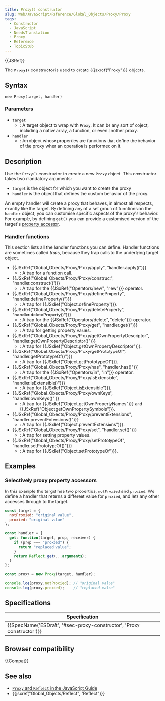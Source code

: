 ```yaml
---
title: Proxy() constructor
slug: Web/JavaScript/Reference/Global_Objects/Proxy/Proxy
tags:
  - Constructor
  - JavaScript
  - NeedsTranslation
  - Proxy
  - Reference
  - TopicStub
---
```


{{JSRef}}

The **`Proxy()`** constructor is used to create {{jsxref("Proxy")}} objects.

## Syntax

```
new Proxy(target, handler)
```

### Parameters

- `target`
  - : A target object to wrap with `Proxy`. It can be any sort of object, including a native array, a function, or even another proxy.
- `handler`
  - : An object whose properties are functions that define the behavior of the proxy when an operation is performed on it.

## Description

Use the `Proxy()` constructor to create a new `Proxy` object. This constructor takes two mandatory arguments:

- `target` is the object for which you want to create the proxy
- `handler` is the object that defines the custom behavior of the proxy.

An empty handler will create a proxy that behaves, in almost all respects, exactly like the target. By defining any of a set group of functions on the `handler` object, you can customise specific aspects of the proxy's behavior. For example, by defining `get()` you can provide a customised version of the target's [property accessor](/ru/docs/Web/JavaScript/Reference/Operators/Property_Accessors).

### Handler functions

This section lists all the handler functions you can define. Handler functions are sometimes called _traps_, because they trap calls to the underlying target object.

- {{JSxRef("Global_Objects/Proxy/Proxy/apply", "handler.apply()")}}
  - : A trap for a function call.
- {{JSxRef("Global_Objects/Proxy/Proxy/construct", "handler.construct()")}}
  - : A trap for the {{JSxRef("Operators/new", "new")}} operator.
- {{JSxRef("Global_Objects/Proxy/Proxy/defineProperty", "handler.defineProperty()")}}
  - : A trap for {{JSxRef("Object.defineProperty")}}.
- {{JSxRef("Global_Objects/Proxy/Proxy/deleteProperty", "handler.deleteProperty()")}}
  - : A trap for the {{JSxRef("Operators/delete", "delete")}} operator.
- {{JSxRef("Global_Objects/Proxy/Proxy/get", "handler.get()")}}
  - : A trap for getting property values.
- {{JSxRef("Global_Objects/Proxy/Proxy/getOwnPropertyDescriptor", "handler.getOwnPropertyDescriptor()")}}
  - : A trap for {{JSxRef("Object.getOwnPropertyDescriptor")}}.
- {{JSxRef("Global_Objects/Proxy/Proxy/getPrototypeOf", "handler.getPrototypeOf()")}}
  - : A trap for {{JSxRef("Object.getPrototypeOf")}}.
- {{JSxRef("Global_Objects/Proxy/Proxy/has", "handler.has()")}}
  - : A trap for the {{JSxRef("Operators/in", "in")}} operator.
- {{JSxRef("Global_Objects/Proxy/Proxy/isExtensible", "handler.isExtensible()")}}
  - : A trap for {{JSxRef("Object.isExtensible")}}.
- {{JSxRef("Global_Objects/Proxy/Proxy/ownKeys", "handler.ownKeys()")}}
  - : A trap for {{JSxRef("Object.getOwnPropertyNames")}} and {{JSxRef("Object.getOwnPropertySymbols")}}.
- {{JSxRef("Global_Objects/Proxy/Proxy/preventExtensions", "handler.preventExtensions()")}}
  - : A trap for {{JSxRef("Object.preventExtensions")}}.
- {{JSxRef("Global_Objects/Proxy/Proxy/set", "handler.set()")}}
  - : A trap for setting property values.
- {{JSxRef("Global_Objects/Proxy/Proxy/setPrototypeOf", "handler.setPrototypeOf()")}}
  - : A trap for {{JSxRef("Object.setPrototypeOf")}}.

## Examples

### Selectively proxy property accessors

In this example the target has two properties, `notProxied` and `proxied`. We define a handler that returns a different value for `proxied`, and lets any other accesses through to the target.

```js
const target = {
  notProxied: "original value",
  proxied: "original value"
};

const handler = {
  get: function(target, prop, receiver) {
    if (prop === "proxied") {
      return "replaced value";
    }
    return Reflect.get(...arguments);
  }
};

const proxy = new Proxy(target, handler);

console.log(proxy.notProxied); // "original value"
console.log(proxy.proxied);    // "replaced value"
```

## Specifications

| Specification                                                                                |
| -------------------------------------------------------------------------------------------- |
| {{SpecName('ESDraft', '#sec-proxy-constructor', 'Proxy constructor')}} |

## Browser compatibility

{{Compat}}

## See also

- [`Proxy` and `Reflect` in the JavaScript Guide](/ru/docs/Web/JavaScript/Guide/Meta_programming)
- {{jsxref("Global_Objects/Reflect", "Reflect")}}
